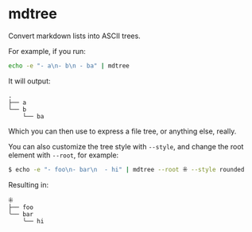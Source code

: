 # mdtree

Convert markdown lists into ASCII trees.

For example, if you run:

```bash
echo -e "- a\n- b\n - ba" | mdtree
```

It will output:

```
.
├── a
└── b
    └── ba
```

Which you can then use to express a file tree, or anything else, really.

You can also customize the tree style with `--style`, and change the root
element with `--root`, for example:

```bash
$ echo -e "- foo\n- bar\n  - hi" | mdtree --root ⁜ --style rounded
```

Resulting in:

```
⁜
├── foo
╰── bar
    ╰── hi
```
